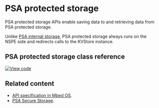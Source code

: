 # PSA protected storage

PSA protected storage APIs enable saving data to and retrieving data from PSA protected storage.

Unlike [PSA internal storage](../apis/psa-compliant-apis.html), PSA protected storage always runs on the NSPE side and redirects calls to the KVStore instance.

## PSA protected storage class reference

[![View code](https://www.mbed.com/embed/?type=library)](https://os.mbed.com/docs/mbed-os/v6.13/mbed-os-api-doxy/_t_a_r_g_e_t___m_b_e_d___p_s_a___s_r_v_2inc_2psa_2protected__storage_8h.html)

## Related content

- [API specification in Mbed OS](../apis/data-storage.html).
- [PSA Secure Storage](https://pages.arm.com/PSA-APIs).

